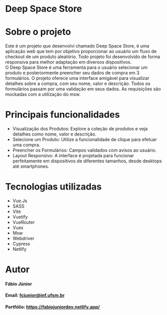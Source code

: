 # Deep Space Store
# Sobre o projeto
Este é um projeto que desenvolvi chamado Deep Space Store, é uma aplicação web que tem por objetivo proporcionar ao usuário um fluxo de checkout de um produto aleatório. Todo projeto foi desenvolvido de forma responsiva para melhor adaptação em diversos dispositivos.  
O Deep Space Store é uma ferramenta para o usuário selecionar um produto e posteriormente preencher seu dados de compra em 3  formulários. O projeto oferece uma interface amigável para visualizar detalhes sobre a compra, com seu nome, valor e descrição. Todos os formulários passam por uma validação em seus dados. As requisições são mockadas com a utilização do msw.

# Principais funcionalidades 
* Visualização dos Produtos: Explore a coleção de produtos e veja detalhes como nome, valor e descrição.
* Selecione um Produto: Utilize a funcionalidade de clique para efetuar uma compra.
* Preencher os Formulários: Campos validados com avisos ao usuário.
* Layout Responsivo: A interface é projetada para funcionar perfeitamente em dispositivos de diferentes tamanhos, desde desktops até smartphones.

# Tecnologias utilizadas
* Vue.Js
* SASS
* Vite
* Vuetify
* VueRouter
* Vuex
* Msw
* Webdriver
* Cypress
* Netlify
  
# Autor
#### Fábio Júnior
#### Email: fcjunior@inf.ufsm.br
#### Portfólio: https://fabiojuniordev.netlify.app/
